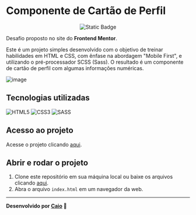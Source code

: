 # Componente de Cartão de Perfil

<p align="center">
     <img loading="lazy" alt="Static Badge" src="https://img.shields.io/badge/Status-Conclu%C3%ADdo-blue?style=for-the-badge">
</p>

Desafio proposto no site do **Frontend Mentor**.

Este é um projeto simples desenvolvido com o objetivo de treinar habilidades em HTML e CSS, com ênfase na abordagem "Mobile First", e utilizando o pré-processador SCSS (Sass). O resultado é um componente de cartão de perfil com algumas informações numéricas.

![image](https://github.com/caioikn/cartao-perfil/assets/28030999/5d5a134f-a988-444f-aa8e-30ffb1a1749f)

## Tecnologias utilizadas
![HTML5](https://img.shields.io/badge/html5-%23E34F26.svg?style=for-the-badge&logo=html5&logoColor=white) ![CSS3](https://img.shields.io/badge/css3-%231572B6.svg?style=for-the-badge&logo=css3&logoColor=white) ![SASS](https://img.shields.io/badge/SASS-hotpink.svg?style=for-the-badge&logo=SASS&logoColor=white)

## Acesso ao projeto
Acesse o projeto clicando [aqui](https://caioikn.github.io/cartao-perfil/).

## Abrir e rodar o projeto
1. Clone este repositório em sua máquina local ou baixe os arquivos clicando [aqui](https://github.com/caioikn/cartao-perfil/archive/main/cartao-perfil.zip).
2. Abra o arquivo `index.html` em um navegador da web.

---
**Desenvolvido por [Caio](https://www.linkedin.com/in/caioikena/) 💙**
